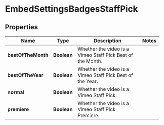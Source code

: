 

# EmbedSettingsBadgesStaffPick


## Properties

| Name | Type | Description | Notes |
|------------ | ------------- | ------------- | -------------|
|**bestOfTheMonth** | **Boolean** | Whether the video is a Vimeo Staff Pick Best of the Month. |  |
|**bestOfTheYear** | **Boolean** | Whether the video is a Vimeo Staff Pick Best of the Year. |  |
|**normal** | **Boolean** | Whether the video is a Vimeo Staff Pick. |  |
|**premiere** | **Boolean** | Whether the video is a Vimeo Staff Pick Premiere. |  |



